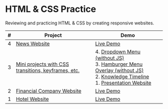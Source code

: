 # HTML &amp; CSS Practice
Reviewing and practicing HTML &amp; CSS by creating responsive websites.

 \# | Project | Demo
--- | --- | ---
4 | [News Website](https://github.com/JLin-99/news-website) | [Live Demo](https://zr-news.netlify.app/)
3 | [Mini projects with CSS transitions, keyframes, etc.](https://github.com/JLin-99/mini-projects-CSS-animations) | 4. [Dropdown Menu (without JS)](https://zr-dropdown-menu.netlify.app/)<br>3. [Hamburger Menu Overlay (without JS)](https://zr-hamburger-menu-overlay.netlify.app/)<br>2. [Knowledge Timeline](https://zr-knowledge-timeline.netlify.app/)<br>1. [Presentation Website](https://zr-presentation.netlify.app/)
2 | [Financial Company Website](https://github.com/JLin-99/financial-company-website) | [Live Demo](https://zr-ledger.netlify.app/)
1 | [Hotel Website](https://github.com/JLin-99/hotel-website) | [Live Demo](https://zr-hotel.netlify.app/)

